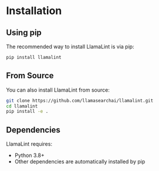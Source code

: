 # Installation

## Using pip

The recommended way to install LlamaLint is via pip:

```bash
pip install llamalint
```

## From Source

You can also install LlamaLint from source:

```bash
git clone https://github.com/llamasearchai/llamalint.git
cd llamalint
pip install -e .
```

## Dependencies

LlamaLint requires:

- Python 3.8+
- Other dependencies are automatically installed by pip
